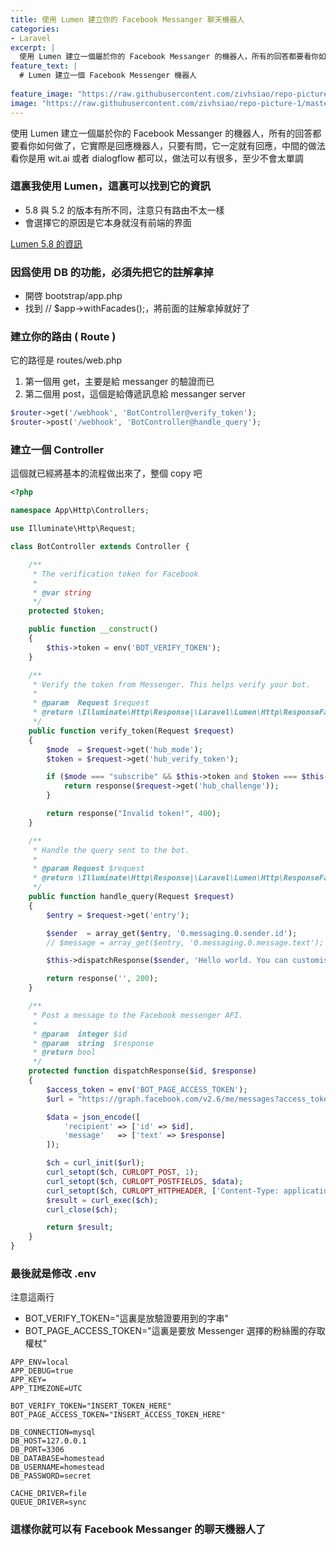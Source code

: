 ```yaml
---
title: 使用 Lumen 建立你的 Facebook Messanger 聊天機器人
categories:
- Laravel
excerpt: |
  使用 Lumen 建立一個屬於你的 Facebook Messanger 的機器人，所有的回答都要看你如何做了，它實際是回應機器人，只要有問，它一定就有回應，中間的做法看你是用 wit.ai 或者 dialogflow 都可以，做法可以有很多，至少不會太單調
feature_text: |
  # Lumen 建立一個 Facebook Messenger 機器人
  
feature_image: "https://raw.githubusercontent.com/zivhsiao/repo-picture-1/master/images/milwaukee_1920x1278.jpg" 
image: "https://raw.githubusercontent.com/zivhsiao/repo-picture-1/master/images/facebook_api/1_ADfT0WNAGLxu0wv1IGqOTQ.png"  
---
```


使用 Lumen 建立一個屬於你的 Facebook Messanger 的機器人，所有的回答都要看你如何做了，它實際是回應機器人，只要有問，它一定就有回應，中間的做法看你是用 wit.ai 或者 dialogflow 都可以，做法可以有很多，至少不會太單調


<!-- more -->

### 這裏我使用 Lumen，這裏可以找到它的資訊

* 5.8 與 5.2 的版本有所不同，注意只有路由不太一樣
* 會選擇它的原因是它本身就沒有前端的界面

[Lumen 5.8 的資訊](https://lumen.laravel.com/docs/5.8)

### 因爲使用 DB 的功能，必須先把它的註解拿掉

* 開啓 bootstrap/app.php
* 找到 // $app->withFacades();，將前面的註解拿掉就好了

### 建立你的路由 ( Route )

它的路徑是 routes/web.php

1. 第一個用 get，主要是給 messanger 的驗證而已
2. 第二個用 post，這個是給傳遞訊息給 messanger server

```php
$router->get('/webhook', 'BotController@verify_token');
$router->post('/webhook', 'BotController@handle_query');
```

### 建立一個 Controller

這個就已經將基本的流程做出來了，整個 copy 吧

```php
<?php

namespace App\Http\Controllers;

use Illuminate\Http\Request;

class BotController extends Controller {

    /**
     * The verification token for Facebook
     *
     * @var string
     */
    protected $token;

    public function __construct()
    {
        $this->token = env('BOT_VERIFY_TOKEN');
    }

    /**
     * Verify the token from Messenger. This helps verify your bot.
     *
     * @param  Request $request
     * @return \Illuminate\Http\Response|\Laravel\Lumen\Http\ResponseFactory
     */
    public function verify_token(Request $request)
    {
        $mode  = $request->get('hub_mode');
        $token = $request->get('hub_verify_token');

        if ($mode === "subscribe" && $this->token and $token === $this->token) {
            return response($request->get('hub_challenge'));
        }

        return response("Invalid token!", 400);
    }

    /**
     * Handle the query sent to the bot.
     *
     * @param Request $request
     * @return \Illuminate\Http\Response|\Laravel\Lumen\Http\ResponseFactory
     */
    public function handle_query(Request $request)
    {
        $entry = $request->get('entry');

        $sender  = array_get($entry, '0.messaging.0.sender.id');
        // $message = array_get($entry, '0.messaging.0.message.text');

        $this->dispatchResponse($sender, 'Hello world. You can customise my response.');

        return response('', 200);
    }

    /**
     * Post a message to the Facebook messenger API.
     *
     * @param  integer $id
     * @param  string  $response
     * @return bool
     */
    protected function dispatchResponse($id, $response)
    {
        $access_token = env('BOT_PAGE_ACCESS_TOKEN');
        $url = "https://graph.facebook.com/v2.6/me/messages?access_token={$access_token}";

        $data = json_encode([
            'recipient' => ['id' => $id],
            'message'   => ['text' => $response]
        ]);

        $ch = curl_init($url);
        curl_setopt($ch, CURLOPT_POST, 1);
        curl_setopt($ch, CURLOPT_POSTFIELDS, $data);
        curl_setopt($ch, CURLOPT_HTTPHEADER, ['Content-Type: application/json']);
        $result = curl_exec($ch);
        curl_close($ch);

        return $result;
    }
}
```

### 最後就是修改 .env

注意這兩行
* BOT_VERIFY_TOKEN="這裏是放驗證要用到的字串"
* BOT_PAGE_ACCESS_TOKEN="這裏是要放 Messenger 選擇的粉絲團的存取權杖"

```text
APP_ENV=local
APP_DEBUG=true
APP_KEY=
APP_TIMEZONE=UTC

BOT_VERIFY_TOKEN="INSERT_TOKEN_HERE"
BOT_PAGE_ACCESS_TOKEN="INSERT_ACCESS_TOKEN_HERE"

DB_CONNECTION=mysql
DB_HOST=127.0.0.1
DB_PORT=3306
DB_DATABASE=homestead
DB_USERNAME=homestead
DB_PASSWORD=secret

CACHE_DRIVER=file
QUEUE_DRIVER=sync
```

### 這樣你就可以有 Facebook Messanger 的聊天機器人了 